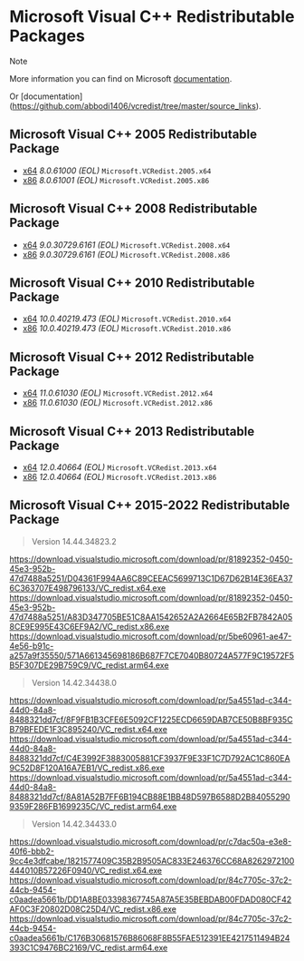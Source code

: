 # Microsoft Visual C++ Redistributable Packages

> [!NOTE]
> More information you can find on Microsoft [documentation](https://learn.microsoft.com/en-us/cpp/windows/latest-supported-vc-redist?view=msvc-170).
>
> Or [documentation] (https://github.com/abbodi1406/vcredist/tree/master/source_links).

## Microsoft Visual C++ 2005 Redistributable Package
  * [x64](https://download.microsoft.com/download/8/B/4/8B42259F-5D70-43F4-AC2E-4B208FD8D66A/vcredist_x64.EXE) *8.0.61000 (EOL)* `Microsoft.VCRedist.2005.x64`<br>
  * [x86](https://download.microsoft.com/download/8/B/4/8B42259F-5D70-43F4-AC2E-4B208FD8D66A/vcredist_x86.EXE) *8.0.61001 (EOL)* `Microsoft.VCRedist.2005.x86`
## Microsoft Visual C++ 2008 Redistributable Package
  * [x64](https://download.microsoft.com/download/5/D/8/5D8C65CB-C849-4025-8E95-C3966CAFD8AE/vcredist_x64.exe) *9.0.30729.6161 (EOL)* `Microsoft.VCRedist.2008.x64`<br>
  * [x86](https://download.microsoft.com/download/5/D/8/5D8C65CB-C849-4025-8E95-C3966CAFD8AE/vcredist_x86.exe) *9.0.30729.6161 (EOL)* `Microsoft.VCRedist.2008.x86`
## Microsoft Visual C++ 2010 Redistributable Package
  * [x64](https://download.microsoft.com/download/E/E/0/EE05C9EF-A661-4D9E-BCE2-6961ECDF087F/vcredist_x64.exe) *10.0.40219.473 (EOL)* `Microsoft.VCRedist.2010.x64`<br>
  * [x86](https://download.microsoft.com/download/E/E/0/EE05C9EF-A661-4D9E-BCE2-6961ECDF087F/vcredist_x86.exe) *10.0.40219.473 (EOL)* `Microsoft.VCRedist.2010.x86`
## Microsoft Visual C++ 2012 Redistributable Package
  * [x64](https://download.microsoft.com/download/1/6/B/16B06F60-3B20-4FF2-B699-5E9B7962F9AE/VSU_4/vcredist_x64.exe) *11.0.61030 (EOL)* `Microsoft.VCRedist.2012.x64`<br>
  * [x86](https://download.microsoft.com/download/1/6/B/16B06F60-3B20-4FF2-B699-5E9B7962F9AE/VSU_4/vcredist_x86.exe) *11.0.61030 (EOL)* `Microsoft.VCRedist.2012.x86`
## Microsoft Visual C++ 2013 Redistributable Package
  * [x64](https://aka.ms/highdpimfc2013x64enu) *12.0.40664 (EOL)* `Microsoft.VCRedist.2013.x64` <br>
  * [x86](https://aka.ms/highdpimfc2013x86enu) *12.0.40664 (EOL)* `Microsoft.VCRedist.2013.x86` 
## Microsoft Visual C++ 2015-2022 Redistributable Package
> Version 14.44.34823.2

https://download.visualstudio.microsoft.com/download/pr/81892352-0450-45e3-952b-47d7488a5251/D04361F994AA6C89CEEAC5699713C1D67D62B14E36EA376C363707E498796133/VC_redist.x64.exe
https://download.visualstudio.microsoft.com/download/pr/81892352-0450-45e3-952b-47d7488a5251/A83D347705BE51C8AA1542652A2A2664E65B2FB7842A058CE9E995E43C6EF9A2/VC_redist.x86.exe
https://download.visualstudio.microsoft.com/download/pr/5be60961-ae47-4e56-b91c-a257a9f35550/571A661345698186B687F7CE7040B80724A577F9C19572F5B5F307DE29B759C9/VC_redist.arm64.exe

> Version 14.42.34438.0

https://download.visualstudio.microsoft.com/download/pr/5a4551ad-c344-44d0-84a8-8488321dd7cf/8F9FB1B3CFE6E5092CF1225ECD6659DAB7CE50B8BF935CB79BFEDE1F3C895240/VC_redist.x64.exe
https://download.visualstudio.microsoft.com/download/pr/5a4551ad-c344-44d0-84a8-8488321dd7cf/C4E3992F3883005881CF3937F9E33F1C7D792AC1C860EA9C52D8F120A16A7EB1/VC_redist.x86.exe
https://download.visualstudio.microsoft.com/download/pr/5a4551ad-c344-44d0-84a8-8488321dd7cf/8A81A52B7FF6B194CB88E1BB48D597B6588D2B840552909359F286FB1699235C/VC_redist.arm64.exe

> Version 14.42.34433.0

https://download.visualstudio.microsoft.com/download/pr/c7dac50a-e3e8-40f6-bbb2-9cc4e3dfcabe/1821577409C35B2B9505AC833E246376CC68A8262972100444010B57226F0940/VC_redist.x64.exe
https://download.visualstudio.microsoft.com/download/pr/84c7705c-37c2-44cb-9454-c0aadea5661b/DD1A8BE03398367745A87A5E35BEBDAB00FDAD080CF42AF0C3F20802D08C25D4/VC_redist.x86.exe
https://download.visualstudio.microsoft.com/download/pr/84c7705c-37c2-44cb-9454-c0aadea5661b/C176B30681576B86068F8B55FAE512391EE4217511494B24393C1C9476BC2169/VC_redist.arm64.exe
